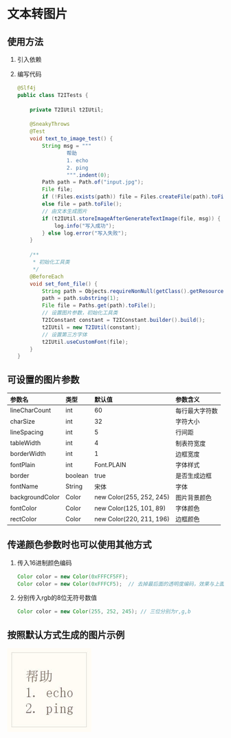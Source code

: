 # 文本转图片

## 使用方法

1. 引入依赖

2. 编写代码

    ```java
    @Slf4j
    public class T2ITests {
    
        private T2IUtil t2IUtil;
    
        @SneakyThrows
        @Test
        void text_to_image_test() {
            String msg = """
                    帮助
                    1. echo
                    2. ping
                    """.indent(0);
            Path path = Path.of("input.jpg");
            File file;
            if (!Files.exists(path)) file = Files.createFile(path).toFile();
            else file = path.toFile();
            // 由文本生成图片
            if (t2IUtil.storeImageAfterGenerateTextImage(file, msg)) {
                log.info("写入成功");
            } else log.error("写入失败");
        }
    
        /**
         * 初始化工具类
         */
        @BeforeEach
        void set_font_file() {
            String path = Objects.requireNonNull(getClass().getResource("/font/SourceHanSansCN-Medium.otf")).getPath();
            path = path.substring(1);
            File file = Paths.get(path).toFile();
            // 设置图片参数，初始化工具类
            T2IConstant constant = T2IConstant.builder().build();
            t2IUtil = new T2IUtil(constant);
            // 设置第三方字体
            t2IUtil.useCustomFont(file);
        }
    }
    ```

## 可设置的图片参数

| 参数名             | 类型      | 默认值                      | 参数含义    |
|:----------------|:--------|:-------------------------|:--------|
| lineCharCount   | int     | 60                       | 每行最大字符数 |
| charSize        | int     | 32                       | 字符大小    |
| lineSpacing     | int     | 5                        | 行间距     |
| tableWidth      | int     | 4                        | 制表符宽度   |
| borderWidth     | int     | 1                        | 边框宽度    |
| fontPlain       | int     | Font.PLAIN               | 字体样式    |
| border          | boolean | true                     | 是否生成边框  |
| fontName        | String  | 宋体                       | 字体      |
| backgroundColor | Color   | new Color(255, 252, 245) | 图片背景颜色  |
| fontColor       | Color   | new Color(125, 101, 89)  | 字体颜色    |
| rectColor       | Color   | new Color(220, 211, 196) | 边框颜色    |

## 传递颜色参数时也可以使用其他方式

1. 传入16进制颜色编码
   
   ```java
   Color color = new Color(0xFFFCF5FF);
   Color color = new Color(0xFFFCF5);  // 去掉最后面的透明度编码，效果与上面一行效果一样   
   ```
   
2. 分别传入rgb的8位无符号数值

   ```java
   Color color = new Color(255, 252, 245); // 三位分别为r,g,b
   ```
   
## 按照默认方式生成的图片示例

![example](./img/example.jpg)